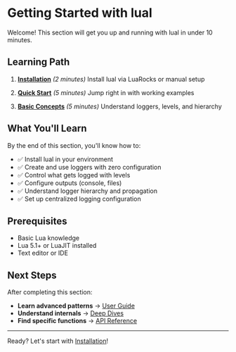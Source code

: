 # Getting Started with lual

Welcome! This section will get you up and running with lual in under 10 minutes.

## Learning Path

1. **[Installation](installation.md)** *(2 minutes)*
   Install lual via LuaRocks or manual setup

2. **[Quick Start](quick-start.md)** *(5 minutes)*
   Jump right in with working examples

3. **[Basic Concepts](basic-concepts.md)** *(5 minutes)*
   Understand loggers, levels, and hierarchy

## What You'll Learn

By the end of this section, you'll know how to:

- ✅ Install lual in your environment
- ✅ Create and use loggers with zero configuration
- ✅ Control what gets logged with levels
- ✅ Configure outputs (console, files)
- ✅ Understand logger hierarchy and propagation
- ✅ Set up centralized logging configuration

## Prerequisites

- Basic Lua knowledge
- Lua 5.1+ or LuaJIT installed
- Text editor or IDE

## Next Steps

After completing this section:

- **Learn advanced patterns** → [User Guide](../guide/)
- **Understand internals** → [Deep Dives](../deep-dives/)
- **Find specific functions** → [API Reference](../reference/)

---

Ready? Let's start with [Installation](installation.md)!